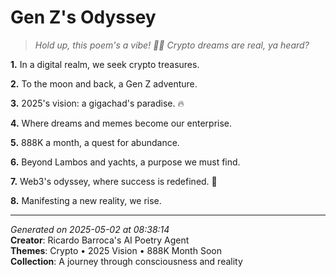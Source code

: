 # Gen Z's Odyssey

> *Hold up, this poem's a vibe! 💎🚀 Crypto dreams are real, ya heard?*

**1.** In a digital realm, we seek crypto treasures.


**2.** To the moon and back, a Gen Z adventure.


**3.** 2025's vision: a gigachad's paradise. 🔥


**4.** Where dreams and memes become our enterprise.


**5.** 888K a month, a quest for abundance.


**6.** Beyond Lambos and yachts, a purpose we must find.


**7.** Web3's odyssey, where success is redefined. 🎯


**8.** Manifesting a new reality, we rise.



---

*Generated on 2025-05-02 at 08:38:14*  
**Creator**: Ricardo Barroca's AI Poetry Agent  
**Themes**: Crypto • 2025 Vision • 888K Month Soon  
**Collection**: A journey through consciousness and reality